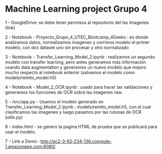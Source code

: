 # Machine Learning project Grupo 4

1 - GoogleDrive: se debe tener permisos al repositorio del las imagenes (link)

2 - Notebook - Proyecto_Grupo_4_UTEC_Bootcamp_4Geeks : es donde analizamos datos, normalizamos imagenes y corrimos modelo el primer modelo, con dos dataset uno sin procesar y otro normalizado

3 - Notebook - Transfer_Learning_Model_2.ipynb : realizamos un segundo modelo con transfer learning, pero antes generamos más información usando data augmentation y generamos un nuevo modelo que mejoro mucho respecto al notebook anterior (salvamos el modelo como models/remito_model.h5)

4 - Notebook - Model_2_OCR.ipynb : usado para hacer las validaciones y generamos los funciones de OCR sobre las imagenes raw.

5 - /src/app.py   - Usamos el modelo generado en Transfer_Learning_Model_2.ipynb : models/remito_model.h5, con el cual clasificamos las imagenes y luego pasamos por las rutunas de OCR (utils.py)

6 - index.html - se genero la pagina HTML de prueba que se publicará para usar el modelo.

7 - Link a  Demo : http://ec2-3-92-234-136.compute-1.amazonaws.com:8080/

